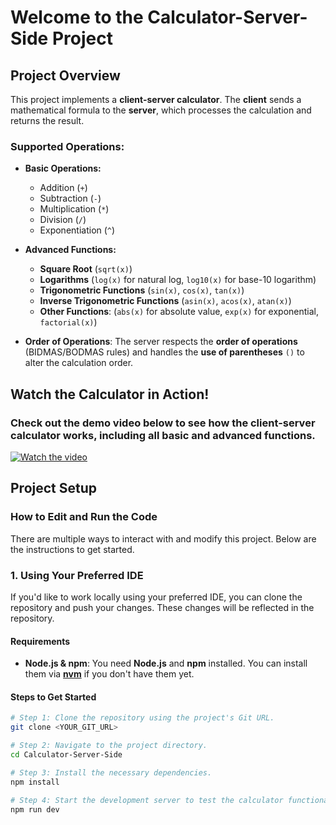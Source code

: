 # Welcome to the Calculator-Server-Side Project

## Project Overview

This project implements a **client-server calculator**. The **client** sends a mathematical formula to the **server**, which processes the calculation and returns the result.

### Supported Operations:
- **Basic Operations:**
  - Addition (`+`)
  - Subtraction (`-`)
  - Multiplication (`*`)
  - Division (`/`)
  - Exponentiation (`^`)

- **Advanced Functions:**
  - **Square Root** (`sqrt(x)`)
  - **Logarithms** (`log(x)` for natural log, `log10(x)` for base-10 logarithm)
  - **Trigonometric Functions** (`sin(x)`, `cos(x)`, `tan(x)`)
  - **Inverse Trigonometric Functions** (`asin(x)`, `acos(x)`, `atan(x)`)
  - **Other Functions**: (`abs(x)` for absolute value, `exp(x)` for exponential, `factorial(x)`)

- **Order of Operations**: The server respects the **order of operations** (BIDMAS/BODMAS rules) and handles the **use of parentheses** `()` to alter the calculation order.

## Watch the Calculator in Action!

### Check out the demo video below to see how the client-server calculator works, including all basic and advanced functions.

[![Watch the video](https://img.youtube.com/vi/ywydyklG1fY/0.jpg)](https://youtu.be/ywydyklG1fY)

## Project Setup

### How to Edit and Run the Code

There are multiple ways to interact with and modify this project. Below are the instructions to get started.

### 1. **Using Your Preferred IDE**

If you'd like to work locally using your preferred IDE, you can clone the repository and push your changes. These changes will be reflected in the repository.

#### Requirements
- **Node.js & npm**: You need **Node.js** and **npm** installed. You can install them via **[nvm](https://github.com/nvm-sh/nvm#installing-and-updating)** if you don't have them yet.

#### Steps to Get Started

```sh
# Step 1: Clone the repository using the project's Git URL.
git clone <YOUR_GIT_URL>

# Step 2: Navigate to the project directory.
cd Calculator-Server-Side

# Step 3: Install the necessary dependencies.
npm install

# Step 4: Start the development server to test the calculator functionality.
npm run dev
